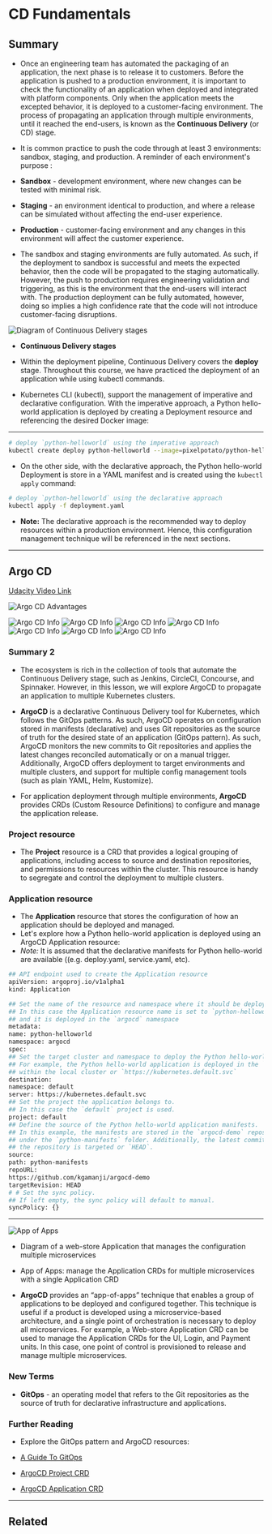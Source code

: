 # CD Fundamentals

## **Summary**

- Once an engineering team has automated the packaging of an application, the next phase is to release it to customers. Before the application is pushed to a production environment, it is important to check the functionality of an application when deployed and integrated with platform components. Only when the application meets the excepted behavior, it is deployed to a customer-facing environment. The process of propagating an application through multiple environments, until it reached the end-users, is known as the **Continuous Delivery** (or CD) stage.

- It is common practice to push the code through at least 3 environments: sandbox, staging, and production. A reminder of each environment's purpose :

- **Sandbox** - development environment, where new changes can be tested with minimal risk.
- **Staging** - an environment identical to production, and where a release can be simulated without affecting the end-user experience.
- **Production** - customer-facing environment and any changes in this environment will affect the customer experience.

- The sandbox and staging environments are fully automated. As such, if the deployment to sandbox is successful and meets the expected behavior, then the code will be propagated to the staging automatically. However, the push to production requires engineering validation and triggering, as this is the environment that the end-users will interact with. The production deployment can be fully automated, however, doing so implies a high confidence rate that the code will not introduce customer-facing disruptions.

![Diagram of Continuous Delivery stages](../../assets/images/lessons/L5_9_cd_fundamentals_continous_delivery_stages.png)

- **Continuous Delivery stages**

- Within the deployment pipeline, Continuous Delivery covers the **deploy** stage. Throughout this course, we have practiced the deployment of an application while using kubectl commands.

- Kubernetes CLI (kubectl), support the management of imperative and declarative configuration. With the imperative approach, a Python hello-world application is deployed by creating a Deployment resource and referencing the desired Docker image:

---

```bash python
# deploy `python-helloworld` using the imperative approach
kubectl create deploy python-helloworld --image=pixelpotato/python-helloworld:v1.0.0
```

- On the other side, with the declarative approach, the Python hello-world Deployment is store in a YAML manifest and is created using the `kubectl apply` command:

```bash python
# deploy `python-helloworld` using the declarative approach
kubectl apply -f deployment.yaml
```

- **Note:** The declarative approach is the recommended way to deploy resources within a production environment. Hence, this configuration management technique will be referenced in the next sections.

---

## Argo CD

[Udacity Video Link](https://youtu.be/rHUeSniRVUk)

![Argo CD Advantages]()

![Argo CD Info](../../assets/images/lessons/lesson_1_icon.jpeg)
![Argo CD Info](../../assets/images/lessons/lesson_2_icon.jpeg)
![Argo CD Info](../../assets/images/lessons/lesson_3_icon.jpeg)
![Argo CD Info](../../assets/images/lessons/lesson_4_icon.jpeg)
![Argo CD Info](../../assets/images/lessons/lesson_5_icon.jpeg)
![Argo CD Info](../../assets/images/lessons/lesson_6_icon.jpeg)
![Argo CD Info](../../assets/images/lessons/lesson_7_icon.jpeg)

### **Summary 2**

- The ecosystem is rich in the collection of tools that automate the Continuous Delivery stage, such as Jenkins, CircleCI, Concourse, and Spinnaker. However, in this lesson, we will explore ArgoCD to propagate an application to multiple Kubernetes clusters.

- **ArgoCD** is a declarative Continuous Delivery tool for Kubernetes, which follows the GitOps patterns. As such, ArgoCD operates on configuration stored in manifests (declarative) and uses Git repositories as the source of truth for the desired state of an application (GitOps pattern). As such, ArgoCD monitors the new commits to Git repositories and applies the latest changes reconciled automatically or on a manual trigger. Additionally, ArgoCD offers deployment to target environments and multiple clusters, and support for multiple config management tools (such as plain YAML, Helm, Kustomize).

- For application deployment through multiple environments, **ArgoCD** provides CRDs (Custom Resource Definitions) to configure and manage the application release.

### **Project resource**

- The **Project** resource is a CRD that provides a logical grouping of applications, including access to source and destination repositories, and permissions to resources within the cluster. This resource is handy to segregate and control the deployment to multiple clusters.

### **Application resource**

- The **Application** resource that stores the configuration of how an application should be deployed and managed.
- Let's explore how a Python hello-world application is deployed using an ArgoCD Application resource:
- _Note:_ It is assumed that the declarative manifests for Python hello-world are available ((e.g. deploy.yaml, service.yaml, etc).

```bash
## API endpoint used to create the Application resource
apiVersion: argoproj.io/v1alpha1
kind: Application

## Set the name of the resource and namespace where it should be deployed.
## In this case the Application resource name is set to `python-helloworld `
## and it is deployed in the `argocd` namespace
metadata:
name: python-helloworld
namespace: argocd
spec:
## Set the target cluster and namespace to deploy the Python hello-world application.
## For example, the Python hello-world application is deployed in the `default` namespace
## within the local cluster or `https://kubernetes.default.svc`
destination:
namespace: default
server: https://kubernetes.default.svc
## Set the project the application belongs to.
## In this case the `default` project is used.
project: default
## Define the source of the Python hello-world application manifests.
## In this example, the manifests are stored in the `argocd-demo` repository
## under the `python-manifests` folder. Additionally, the latest commit within
## the repository is targeted or `HEAD`.
source:
path: python-manifests
repoURL:
https://github.com/kgamanji/argocd-demo
targetRevision: HEAD
# # Set the sync policy.
## If left empty, the sync policy will default to manual.
syncPolicy: {}
```

---

![App of Apps](./../../assets/images/lessons/L5_9_cd_fundamentals_app_of_apps.png)

- Diagram of a web-store Application that manages the configuration multiple microservices

- App of Apps: manage the Application CRDs for multiple microservices with a single Application CRD

- **ArgoCD** provides an “app-of-apps” technique that enables a group of applications to be deployed and configured together. This technique is useful if a product is developed using a microservice-based architecture, and a single point of orchestration is necessary to deploy all microservices. For example, a Web-store Application CRD can be used to manage the Application CRDs for the UI, Login, and Payment units. In this case, one point of control is provisioned to release and manage multiple microservices.

### New Terms

- **GitOps** - an operating model that refers to the Git repositories as the source of truth for declarative infrastructure and applications.

### Further Reading

- Explore the GitOps pattern and ArgoCD resources:

- [A Guide To GitOps](https://www.weave.works/technologies/gitops/)
- [ArgoCD Project CRD](https://argoproj.github.io/argo-cd/operator-manual/declarative-setup/#projects)
- [ArgoCD Application CRD](https://argoproj.github.io/argo-cd/operator-manual/declarative-setup/#applications)

---

## **Related**
